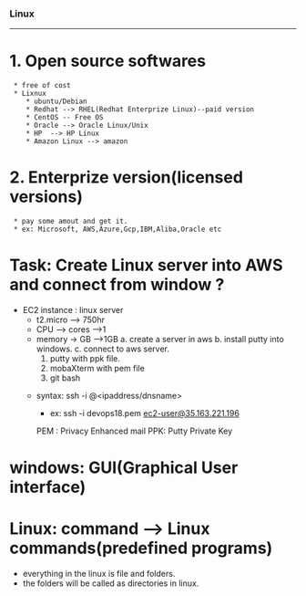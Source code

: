 ### Linux
-----

# 1. Open source softwares
     * free of cost
	 * Lixnux 
	    * ubuntu/Debian
	    * Redhat --> RHEL(Redhat Enterprize Linux)--paid version
		* CentOS -- Free OS
		* Oracle --> Oracle Linux/Unix
	    * HP  --> HP Linux
		* Amazon Linux --> amazon 
		
# 2. Enterprize version(licensed versions)
     * pay some amout and get it.
	 * ex: Microsoft, AWS,Azure,Gcp,IBM,Aliba,Oracle etc
	        
	 

# Task: Create Linux server into AWS and connect from window ?

  * EC2 instance : linux server
	- t2.micro --> 750hr
    - CPU --> cores -->1
	- memory -> GB -->1GB
	 a. create a server in aws
	 b. install putty into windows.
	 c. connect to aws server.
	    1. putty with ppk file.
		2. mobaXterm with pem file
		3. git bash
	*   syntax: ssh -i <pemfile> <username>@<ipaddress/dnsname>
		* ex: ssh -i devops18.pem ec2-user@35.163.221.196
	    
		PEM : Privacy Enhanced mail
		PPK: Putty Private Key
		
	
# windows: GUI(Graphical User interface)
 # Linux: command --> Linux commands(predefined programs)
 * everything in the linux is file and folders.
 * the folders will be called as directories in linux.